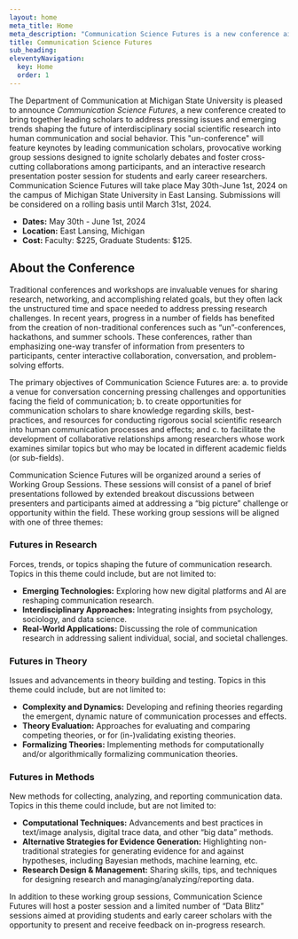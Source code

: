 ```yaml
---
layout: home
meta_title: Home
meta_description: "Communication Science Futures is a new conference aimed at addressing pressing issues and opportunities in the interdisciplinary, social scientific study of human communication. The conference will take place at Michigan State University May 30th - June 1st, 2024"
title: Communication Science Futures
sub_heading: 
eleventyNavigation:
  key: Home
  order: 1
---
```


The Department of Communication at Michigan State University is pleased to announce *Communication Science Futures*, a new conference created to bring together leading scholars to address pressing issues and emerging trends shaping the future of interdisciplinary social scientific research into human communication and social behavior. This "un-conference" will feature keynotes by leading communication scholars, provocative working group sessions designed to ignite scholarly debates and foster cross-cutting collaborations among participants, and an interactive research presentation poster session for students and early career researchers. Communication Science Futures will take place May 30th-June 1st, 2024 on the campus of Michigan State University in East Lansing. Submissions will be considered on a rolling basis until March 31st, 2024.

- **Dates:** May 30th - June 1st, 2024
- **Location:** East Lansing, Michigan
- **Cost:** Faculty: $225, Graduate Students: $125.

## About the Conference

Traditional conferences and workshops are invaluable venues for sharing research, networking, and accomplishing related goals, but they often lack the unstructured time and space needed to address pressing research challenges. In recent years, progress in a number of fields has benefited from the creation of non-traditional conferences such as “un”-conferences, hackathons, and summer schools. These conferences, rather than emphasizing one-way transfer of information from presenters to participants, center interactive collaboration, conversation, and problem-solving efforts.

The primary objectives of Communication Science Futures are: a. to provide a venue for conversation concerning pressing challenges and opportunities facing the field of communication; b. to create opportunities for communication scholars to share knowledge regarding skills, best-practices, and resources for conducting rigorous social scientific research into human communication processes and effects; and c. to facilitate the development of collaborative relationships among researchers whose work examines similar topics but who may be located in different academic fields (or sub-fields).

Communication Science Futures will be organized around a series of Working Group Sessions. These sessions will consist of a panel of brief presentations followed by extended breakout discussions between presenters and participants aimed at addressing a “big picture” challenge or opportunity within the field. These working group sessions will be aligned with one of three themes:

###  Futures in Research

Forces, trends, or topics shaping the future of communication research. Topics in this theme could include, but are not limited to:

- **Emerging Technologies:** Exploring how new digital platforms and AI are reshaping communication research.
- **Interdisciplinary Approaches:** Integrating insights from psychology, sociology, and data science.
- **Real-World Applications:** Discussing the role of communication research in addressing salient individual, social, and societal challenges.

### Futures in Theory

Issues and advancements in theory building and testing. Topics in this theme could include, but are not limited to:

- **Complexity and Dynamics:** Developing and refining theories regarding the emergent, dynamic nature of communication processes and effects.
- **Theory Evaluation:** Approaches for evaluating and comparing competing theories, or for (in-)validating existing theories.
- **Formalizing Theories:** Implementing methods for computationally and/or algorithmically formalizing communication theories.

### Futures in Methods

New methods for collecting, analyzing, and reporting communication data. Topics in this theme could include, but are not limited to:

- **Computational Techniques:** Advancements and best practices in text/image analysis, digital trace data, and other “big data” methods.
- **Alternative Strategies for Evidence Generation:** Highlighting non-traditional strategies for generating evidence for and against hypotheses, including Bayesian methods, machine learning, etc.
- **Research Design & Management:** Sharing skills, tips, and techniques for designing research and managing/analyzing/reporting data.

In addition to these working group sessions, Communication Science Futures will host a poster session and a limited number of “Data Blitz” sessions aimed at providing students and early career scholars with the opportunity to present and receive feedback on in-progress research.
